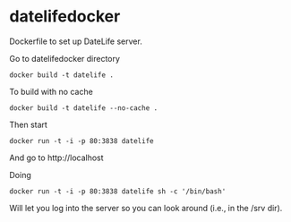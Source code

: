 # datelifedocker
Dockerfile to set up DateLife server.

Go to datelifedocker directory

`docker build -t datelife .`

To build with no cache

`docker build -t datelife --no-cache .`

Then start

`docker run -t -i -p 80:3838 datelife`



And go to http://localhost

Doing


`docker run -t -i -p 80:3838 datelife sh -c '/bin/bash'`

Will let you log into the server so you can look around (i.e., in the /srv dir).
